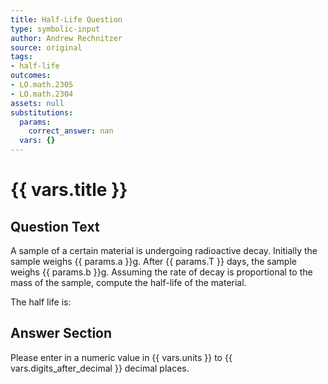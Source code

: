 ```yaml
---
title: Half-Life Question
type: symbolic-input
author: Andrew Rechnitzer
source: original
tags:
- half-life
outcomes:
- LO.math.2305
- LO.math.2304
assets: null
substitutions:
  params:
    correct_answer: nan
  vars: {}
---
```

# {{ vars.title }}
## Question Text

A sample of a certain material is undergoing radioactive decay.
Initially the sample weighs {{ params.a }}g.
After {{ params.T }} days, the sample weighs {{ params.b }}g.
Assuming the rate of decay is proportional to the mass of the sample, compute the half-life of the material.

The half life is:
## Answer Section

Please enter in a numeric value in {{ vars.units }} to {{ vars.digits_after_decimal }} decimal places.
